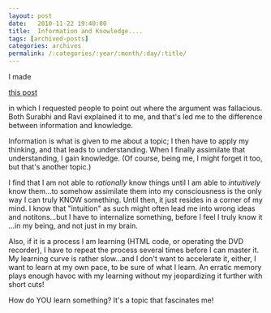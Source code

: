 ```yaml
---
layout: post
date:	2010-11-22 19:40:00
title:  Information and Knowledge....
tags: [archived-posts]
categories: archives
permalink: /:categories/:year/:month/:day/:title/
---
```

I made

<a href="http://deponti.livejournal.com/743345.html"> this post </a>

in which I requested people to point out where the argument was fallacious. Both Surabhi and Ravi explained it to me, and that's led me to the difference between information and knowledge.

Information is what is given to me about a topic; I then have to apply my thinking, and that leads to understanding. When I finally assimilate that understanding, I gain knowledge. (Of course, being me, I might forget it too, but that's another topic.)

I find that I am not able to *rationally* know things until I am able to *intuitively* know them...to somehow assimilate them into my consciousness is the only way I can truly KNOW something. Until then, it just resides in a corner of my mind. I know that "intuition" as such might often lead me into wrong ideas and notitons...but I have to internalize something, before I feel I truly know it ...in my being, and not just in my brain.

Also, if it is a process I am learning (HTML code, or operating the DVD recorder), I have to repeat the process several times before I can master it. My learning curve is rather slow...and I don't want to accelerate it, either, I want to learn at my own pace, to be sure of what I learn. An erratic memory plays enough havoc with my learning without my jeopardizing it further with short cuts!


How do YOU learn something? It's a topic that fascinates me!

